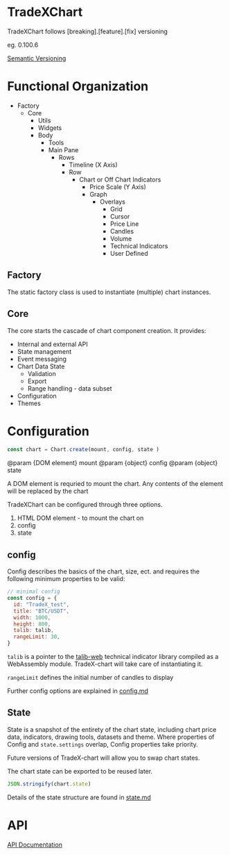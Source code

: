 # TradeXChart

TradeXChart follows [breaking].[feature].[fix] versioning

eg. 0.100.6

[Semantic Versioning](https://semver.org/)

# Functional Organization

* Factory
  * Core
    * Utils
    * Widgets
    * Body
      * Tools
      * Main Pane
        * Rows
          * Timeline (X Axis)
          * Row
            * Chart or Off Chart Indicators
              * Price Scale (Y Axis)
              * Graph
                * Overlays
                  * Grid
                  * Cursor
                  * Price Line
                  * Candles
                  * Volume
                  * Technical Indicators
                  * User Defined

## Factory

The static factory class is used to instantiate (multiple) chart instances.

## Core

The core starts the cascade of chart component creation. It provides:

* Internal and external API
* State management
* Event messaging
* Chart Data State
  * Validation
  * Export
  * Range handling - data subset
* Configuration
* Themes

# Configuration

```javascript
const chart = Chart.create(mount, config, state )
```

@param {DOM element} mount
@param {object} config
@param {object} state

A DOM element is requried to mount the chart. Any contents of the element will be replaced by the chart

TradeXChart can be configured through three options.

1. HTML DOM element - to mount the chart on
2. config
3. state

## config

Config describes the basics of the chart, size, ect. and requires the following minimum properties to be valid:

```javascript
// minimal config
const config = {
  id: "TradeX_test",
  title: "BTC/USDT",
  width: 1000,
  height: 800,
  talib: talib,
  rangeLimit: 30,
}
```

``talib`` is a pointer to the [talib-web](https://https//anchegt.github.io/talib-web/) technical indicator library compiled as a WebAssembly module. TradeX-chart will take care of instantiating it.

``rangeLimit`` defines the initial number of candles to display

Further config options are explained in [config.md](config.md)

## State

State is a snapshot of the entirety of the chart state, including chart price data, indicators, drawing tools, datasets and theme. Where properties of Config and ``state.settings`` overlap, Config properties take priority.

Future versions of TradeX-chart will allow you to swap chart states.

The chart state can be exported to be reused later.

```javascript
JSON.stringify(chart.state)
```

Details of the state structure are found in [state.md](state.md)

# API

[API Documentation](https://tradex-app.github.io/TradeX-chart/api/https:/)
